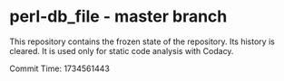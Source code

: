 # perl-db_file - master branch

This repository contains the frozen state of the repository.
Its history is cleared. It is used only for static code
analysis with Codacy.

Commit Time: 1734561443
